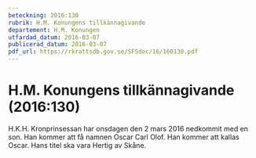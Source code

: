 ```yaml
---
beteckning: 2016:130
rubrik: H.M. Konungens tillkännagivande
departement: H.M. Konungen
utfardad_datum: 2016-03-07
publicerad_datum: 2016-03-07
pdf_url: https://rkrattsdb.gov.se/SFSdoc/16/160130.pdf
---
```


# H.M. Konungens tillkännagivande (2016:130)

H.K.H. Kronprinsessan har onsdagen den 2 mars 2016 nedkommit med en son. Han kommer att få namnen Oscar Carl Olof. Han kommer att kallas Oscar. Hans titel ska vara Hertig av Skåne.